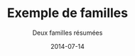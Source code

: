---
title: Exemple de familles
subtitle: Deux familles résumées
layout: default
modal-id: 5
date: 2014-07-14
img: familles.png
thumbnail: familles-thumbnail.png
alt: image-alt
project-date: April 2014
client: Start Bootstrap
category: Web Development
description: Répartition et évolution des familles selon la carte du tendre en fonction de leurs valeurs et de leurs pratiques. Le prénom représente le chef de famille.
---